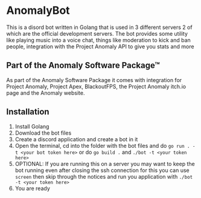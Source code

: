# AnomalyBot
This is a disord bot written in Golang that is used in 3 different servers 2 of which are the official development servers. The bot provides some utility like playing music into a voice chat, things like moderation to kick and ban people, integration with the Project Anomaly API to give you stats and more
## Part of the Anomaly Software Package™
As part of the Anomaly Software Package it comes with integration for Project Anomaly, Project Apex, BlackoutFPS, the Project Anomaly itch.io page and the Anomaly website.
## Installation
1. Install Golang
2. Download the bot files 
3. Create a discord application and create a bot in it
4. Open the terminal, cd into the folder with the bot files and do `go run . -t <your bot token here>` or do `go build .` and `./bot -t <your token here>`
5. OPTIONAL: If you are running this on a server you may want to keep the bot running even after closing the ssh connection for this you can use `screen` then skip through the notices and run you application with `./bot -t <your token here>`
6. You are ready
